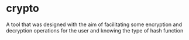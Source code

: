 # crypto
A tool that was designed with the aim of facilitating some encryption and decryption operations for the user and knowing the type of hash function
